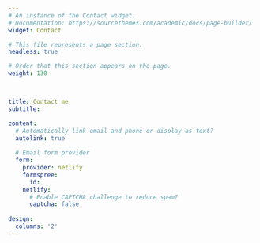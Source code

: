 ```yaml
---
# An instance of the Contact widget.
# Documentation: https://sourcethemes.com/academic/docs/page-builder/
widget: Contact

# This file represents a page section.
headless: true

# Order that this section appears on the page.
weight: 130



title: Contact me
subtitle:

content:
  # Automatically link email and phone or display as text?
  autolink: true
  
  # Email form provider
  form:
    provider: netlify
    formspree:
      id:
    netlify:
      # Enable CAPTCHA challenge to reduce spam?
      captcha: false
  
design:
  columns: '2'
---
```


